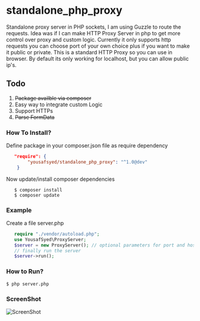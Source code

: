 # standalone_php_proxy
Standalone proxy server in PHP sockets, I am using Guzzle to route the requests. Idea was if I can make HTTP Proxy Server in php to get more control over proxy and custom logic. Currently it only supports http requests you can choose port of your own choice plus if you want to make it public or private.  This is a standard HTTP Proxy so you can use in browser. By default its only working for localhost, but you can allow public ip's. 

## Todo
1.  ~~Package availble via composer~~
2. Easy way to integrate custom Logic
3. Support HTTPs
4.  ~~Parse FormData~~

### How To Install?
Define package in your composer.json file as require dependency
```json
   "require": {
        "yousafsyed/standalone_php_proxy": "^1.0@dev"
    }
```
Now update/install composer dependencies
```
   $ composer install
   $ composer update
```
### Example
Create a file server.php
```php
   require "./vendor/autoload.php";
   use YousafSyed\ProxyServer;
   $server = new ProxyServer(); // optional parameters for port and host like this new ProxyServer('8080','localhost')
   // finally run the server
   $server->run();
```
### How to Run?
```
$ php server.php
```
### ScreenShot


![ScreenShot](http://i.imgur.com/N5wu80F.png)
